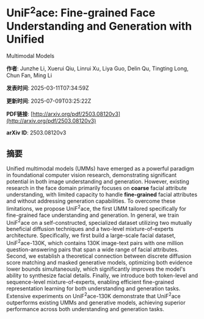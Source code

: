 # UniF$^2$ace: Fine-grained Face Understanding and Generation with Unified
  Multimodal Models

**作者**: Junzhe Li, Xuerui Qiu, Linrui Xu, Liya Guo, Delin Qu, Tingting Long, Chun Fan, Ming Li

**发表时间**: 2025-03-11T07:34:59Z

**更新时间**: 2025-07-09T03:25:22Z

**PDF链接**: [http://arxiv.org/pdf/2503.08120v3](http://arxiv.org/pdf/2503.08120v3)

**arXiv ID**: 2503.08120v3

## 摘要

Unified multimodal models (UMMs) have emerged as a powerful paradigm in
foundational computer vision research, demonstrating significant potential in
both image understanding and generation. However, existing research in the face
domain primarily focuses on $\textbf{coarse}$ facial attribute understanding,
with limited capacity to handle $\textbf{fine-grained}$ facial attributes and
without addressing generation capabilities. To overcome these limitations, we
propose UniF$^2$ace, the first UMM tailored specifically for fine-grained face
understanding and generation. In general, we train UniF$^2$ace on a
self-constructed, specialized dataset utilizing two mutually beneficial
diffusion techniques and a two-level mixture-of-experts architecture.
Specifically, we first build a large-scale facial dataset, UniF$^2$ace-130K,
which contains 130K image-text pairs with one million question-answering pairs
that span a wide range of facial attributes. Second, we establish a theoretical
connection between discrete diffusion score matching and masked generative
models, optimizing both evidence lower bounds simultaneously, which
significantly improves the model's ability to synthesize facial details.
Finally, we introduce both token-level and sequence-level mixture-of-experts,
enabling efficient fine-grained representation learning for both understanding
and generation tasks. Extensive experiments on UniF$^2$ace-130K demonstrate
that UniF$^2$ace outperforms existing UMMs and generative models, achieving
superior performance across both understanding and generation tasks.

